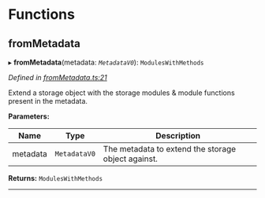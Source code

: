 

# Functions

<a id="frommetadata"></a>

##  fromMetadata

▸ **fromMetadata**(metadata: *`MetadataV0`*): `ModulesWithMethods`

*Defined in [fromMetadata.ts:21](https://github.com/polkadot-js/api/blob/e63ecfb/packages/type-extrinsics/src/fromMetadata.ts#L21)*

Extend a storage object with the storage modules & module functions present in the metadata.

**Parameters:**

| Name | Type | Description |
| ------ | ------ | ------ |
| metadata | `MetadataV0` |  The metadata to extend the storage object against. |

**Returns:** `ModulesWithMethods`

___

